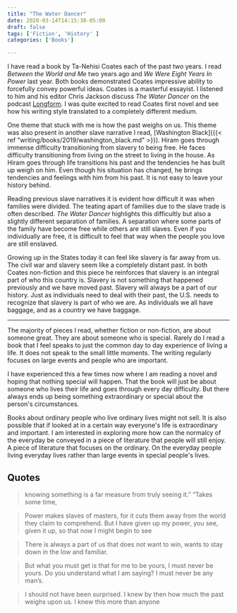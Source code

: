 ```yaml
---
title: "The Water Dancer"
date: 2020-03-14T14:15:30-05:00
draft: false
tags: ['Fiction', 'History' ]
categories: ['Books']

---
```

I have read a book by Ta-Nehisi Coates each of the past two years. I read *Between the World and Me* two years ago and *We Were Eight Years In Power* last year. Both books demonstrated Coates impressive ability to forcefully convey powerful ideas. Coates is a masterful essayist. I listened to him and his editor Chris Jackson discuss *The Water Dancer* on the podcast [Longform](https://longform.org/posts/longform-podcast-360-ta-nehisi-coates-and-chris-jackson). I was quite excited to read Coates first novel and see how his writing style translated to a completely different medium.

One theme that stuck with me is how the past weighs on us. This theme was also present in another slave narrative I read, [Washington Black]({{< ref  "writing/books/2019/washington_black.md" >}}). Hiram goes through immense difficulty transitioning from slavery to being free. He faces difficulty transitioning from living on the street to living in the house. As Hiram goes through life transitions his past and the tendencies he has built up weigh on him. Even though his situation has changed, he brings tendencies and feelings with him from his past. It is not easy to leave your history behind.

Reading previous slave narratives it is evident how difficult it was when families were divided. The teating apart of families due to the slave trade is often described. *The Water Dancer* highlights this difficultly but also a slightly different separation of families. A separation where some parts of the family have become free while others are still slaves. Even if you individually are free, it is difficult to feel that way when the people you love are still enslaved.

Growing up in the States today it can feel like slavery is far away from us. The civil war and slavery seem like a completely distant past. In both Coates non-fiction and this piece he reinforces that slavery is an integral part of who this country is. Slavery is not something that happened previously and we have moved past. Slavery will always be a part of our history. Just as individuals need to deal with their past, the U.S. needs to recognize that slavery is part of who we are. As individuals we all have baggage, and as a country we have baggage.

* * *

The majority of pieces I read, whether fiction or non-fiction, are about someone great. They are about someone who is special. Rarely do I read a book that I feel speaks to just the common day to day experience of living a life. It does not speak to the small little moments. The writing regularly focuses on large events and people who are important.

I have experienced this a few times now where I am reading a novel and hoping that nothing special will happen. That the book will just be about someone who lives their life and goes through every day difficulty. But there always ends up being something extraordinary or special about the person's circumstances.

Books about ordinary people who live ordinary lives might not sell. It is also possible that if looked at in a certain way everyone's life is extraordinary and important. I am interested in exploring more how can the normalcy of the everyday be conveyed in a piece of literature that people will still enjoy. A piece of literature that focuses on the ordinary. On the everyday people living everyday lives rather than large events in special people's lives.

## Quotes

>  knowing something is a far measure from truly seeing it.” “Takes some time,

<!-- -->

> Power makes slaves of masters, for it cuts them away from the world they claim to comprehend. But I have given up my power, you see, given it up, so that now I might begin to see

<!-- -->

> There is always a part of us that does not want to win, wants to stay down in the low and familiar.

<!-- -->


> But what you must get is that for me to be yours, I must never be yours. Do you understand what I am saying? I must never be any man’s.

<!-- -->

> I should not have been surprised. I knew by then how much the past weighs upon us. I knew this more than anyone
